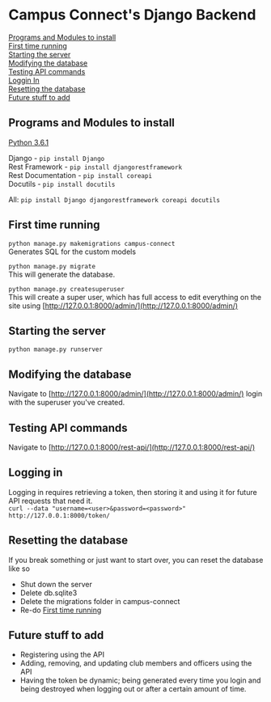 # Campus Connect's Django Backend

[Programs and Modules to install](#programs-and-modules-to-install)  
[First time running](#first-time-running)  
[Starting the server](#starting-the-server)  
[Modifying the database](#modifying-the-database)  
[Testing API commands](#testing-api-commands)  
[Loggin In](#logging-in)  
[Resetting the database](#resetting-the-database)  
[Future stuff to add](#future-stuff-to-add)  


## Programs and Modules to install

[Python 3.6.1](https://www.python.org/downloads/release/python-361/)

Django - `pip install Django`  
Rest Framework - `pip install djangorestframework`  
Rest Documentation - `pip install coreapi`  
Docutils - `pip install docutils`

All: `pip install Django djangorestframework coreapi docutils`


## First time running
`python manage.py makemigrations campus-connect`  
Generates SQL for the custom models

`python manage.py migrate`  
This will generate the database.

`python manage.py createsuperuser`  
This will create a super user, which has full access to edit everything on the site using [http://127.0.0.1:8000/admin/](http://127.0.0.1:8000/admin/)


## Starting the server
`python manage.py runserver`

## Modifying the database
Navigate to [http://127.0.0.1:8000/admin/](http://127.0.0.1:8000/admin/) login with the superuser you've created.

## Testing API commands
Navigate to [http://127.0.0.1:8000/rest-api/](http://127.0.0.1:8000/rest-api/)

## Logging in
Logging in requires retrieving a token, then storing it and using it for future API requests that need it.  
`curl --data "username=<user>&password=<password>" http://127.0.0.1:8000/token/`

## Resetting the database
If you break something or just want to start over, you can reset the database like so  
 * Shut down the server
 * Delete db.sqlite3  
 * Delete the migrations folder in campus-connect
 * Re-do [First time running](#first-time-running)

## Future stuff to add
 * Registering using the API
 * Adding, removing, and updating club members and officers using the API
 * Having the token be dynamic; being generated every time you login and being destroyed when logging out or after a certain amount of time.
